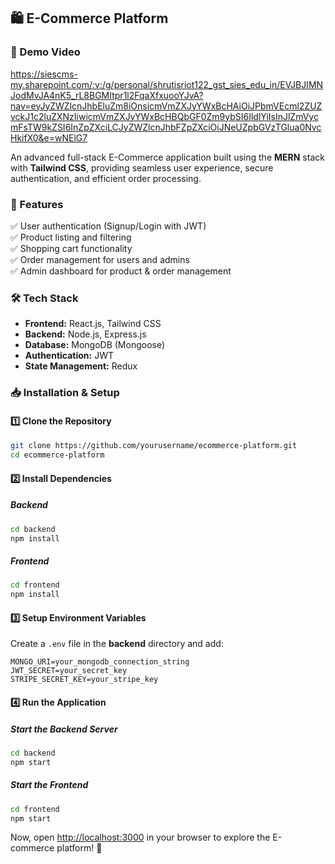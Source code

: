 

## 🛍️ E-Commerce Platform  

### 🎥 Demo Video  

https://siescms-my.sharepoint.com/:v:/g/personal/shrutisriot122_gst_sies_edu_in/EVJBJIMNJodMvJA4nK5_rL8BGMItpr1l2FqaXfxuooYJvA?nav=eyJyZWZlcnJhbEluZm8iOnsicmVmZXJyYWxBcHAiOiJPbmVEcml2ZUZvckJ1c2luZXNzIiwicmVmZXJyYWxBcHBQbGF0Zm9ybSI6IldlYiIsInJlZmVycmFsTW9kZSI6InZpZXciLCJyZWZlcnJhbFZpZXciOiJNeUZpbGVzTGlua0NvcHkifX0&e=wNElG7




An advanced full-stack E-Commerce application built using the **MERN** stack with **Tailwind CSS**, providing seamless user experience, secure authentication, and efficient order processing.  

### 🚀 Features  
✅ User authentication (Signup/Login with JWT)  
✅ Product listing and filtering  
✅ Shopping cart functionality  
✅ Order management for users and admins  
✅ Admin dashboard for product & order management  

### 🛠 Tech Stack  
- **Frontend:** React.js, Tailwind CSS  
- **Backend:** Node.js, Express.js  
- **Database:** MongoDB (Mongoose)  
- **Authentication:** JWT  
- **State Management:** Redux 

### 📥 Installation & Setup  

#### 1️⃣ Clone the Repository  
```bash
git clone https://github.com/yourusername/ecommerce-platform.git
cd ecommerce-platform
```

#### 2️⃣ Install Dependencies  

##### Backend  
```bash
cd backend
npm install
```

##### Frontend  
```bash
cd frontend
npm install
```

#### 3️⃣ Setup Environment Variables  
Create a `.env` file in the **backend** directory and add:  
```env
MONGO_URI=your_mongodb_connection_string
JWT_SECRET=your_secret_key
STRIPE_SECRET_KEY=your_stripe_key
```

#### 4️⃣ Run the Application  

##### Start the Backend Server  
```bash
cd backend
npm start
```

##### Start the Frontend  
```bash
cd frontend
npm start
```

Now, open [http://localhost:3000](http://localhost:3000) in your browser to explore the E-commerce platform! 🎉  


